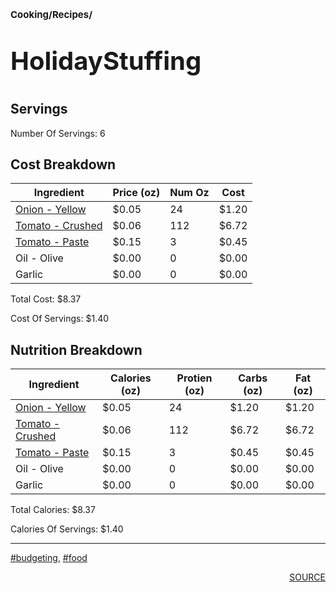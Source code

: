 # <p style='font-size: 15px;'>Cooking/Recipes/</p>
# <p style='font-size: 40px;'>HolidayStuffing</p>

## Servings

Number Of Servings: 6

## Cost Breakdown

| Ingredient | Price (oz) | Num Oz | Cost |
| ------------ | ------------ | ------------ | ------------ |
| <a href='onion_-_yellow.html'>Onion - Yellow</a> | $0.05 | 24 | $1.20 |
| <a href='tomato_-_crushed.html'>Tomato - Crushed</a> | $0.06 | 112 | $6.72 |
| <a href='tomato_-_paste.html'>Tomato - Paste</a> | $0.15 | 3 | $0.45 |
| Oil - Olive | $0.00 | 0 | $0.00 |
| Garlic | $0.00 | 0 | $0.00 |

Total Cost: $8.37

Cost Of Servings: $1.40

## Nutrition Breakdown

| Ingredient | Calories (oz) | Protien (oz) | Carbs (oz) | Fat (oz) |
| ------------ | ------------ | ------------ | ------------ | ------------ |
| <a href='onion_-_yellow.html'>Onion - Yellow</a> | $0.05 | 24 | $1.20 | $1.20 |
| <a href='tomato_-_crushed.html'>Tomato - Crushed</a> | $0.06 | 112 | $6.72 | $6.72 |
| <a href='tomato_-_paste.html'>Tomato - Paste</a> | $0.15 | 3 | $0.45 | $0.45 |
| Oil - Olive | $0.00 | 0 | $0.00 | $0.00 |
| Garlic | $0.00 | 0 | $0.00 | $0.00 |

Total Calories: $8.37

Calories Of Servings: $1.40

<div style='page-break-after: always;'></div>
<div style='page-break-after: always;'></div>

<hr/>

<div style='page-break-after: always;'></div>
<div style='page-break-after: always;'></div>

<a href='tag-budgeting.html'>#budgeting</a>, <a href='tag-food.html'>#food</a>
<div style='page-break-after: always;'></div>

<div style='text-align: right'>
<a href='https://docs.google.com/spreadsheets/d/e/2PACX-1vSAyak9YlStJt0W2QiXNHVF8FODXyzkGh0HTz9XkhPPqGQ7IycIP1MG9gofJCHmb8c_vAcLKiqcYQXQ/pub?output=xlsx'>SOURCE</a>
</div>
